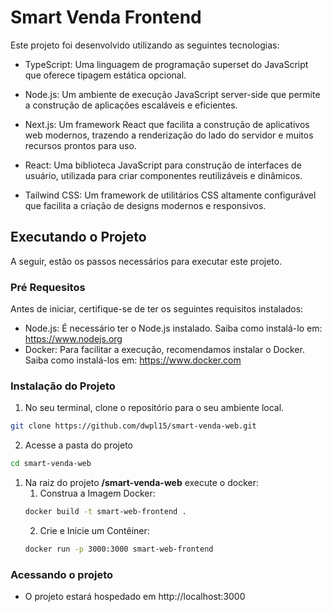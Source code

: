 # Smart Venda Frontend
Este projeto foi desenvolvido utilizando as seguintes tecnologias:

- TypeScript: Uma linguagem de programação superset do JavaScript que oferece tipagem estática opcional.

- Node.js: Um ambiente de execução JavaScript server-side que permite a construção de aplicações escaláveis e eficientes.

- Next.js: Um framework React que facilita a construção de aplicativos web modernos, trazendo a renderização do lado do servidor e muitos recursos prontos para uso.

- React: Uma biblioteca JavaScript para construção de interfaces de usuário, utilizada para criar componentes reutilizáveis e dinâmicos.

- Tailwind CSS: Um framework de utilitários CSS altamente configurável que facilita a criação de designs modernos e responsivos.

## Executando o Projeto
A seguir, estão os passos necessários para executar este projeto.

### Pré Requesitos
Antes de iniciar, certifique-se de ter os seguintes requisitos instalados:

- Node.js: É necessário ter o Node.js instalado. Saiba como instalá-lo em: 
https://www.nodejs.org
- Docker: Para facilitar a execução, recomendamos instalar o Docker. Saiba como instalá-los em: 
https://www.docker.com

### Instalação do Projeto

1. No seu terminal, clone o repositório para o seu ambiente local.
````bash
git clone https://github.com/dwpl15/smart-venda-web.git
````
2. Acesse a pasta do projeto
````bash
cd smart-venda-web
````
1. Na raiz do projeto **/smart-venda-web** execute o docker:
   1. Construa a Imagem Docker:
    ````bash
    docker build -t smart-web-frontend .
    ````
    2. Crie e Inicie um Contêiner:
    ````bash
    docker run -p 3000:3000 smart-web-frontend
    ````

### Acessando o projeto
- O projeto estará hospedado em http://localhost:3000

